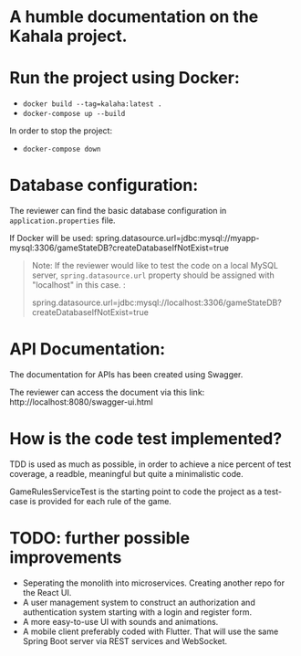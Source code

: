 # A humble documentation on the Kahala project.

# Run the project using Docker:

- `docker build --tag=kalaha:latest .`
- `docker-compose up --build`

In order to stop the project:

- `docker-compose down`

# Database configuration:

The reviewer can find the basic database configuration in `application.properties` file.

If Docker will be used:
spring.datasource.url=jdbc:mysql://myapp-mysql:3306/gameStateDB?createDatabaseIfNotExist=true

> Note: If the reviewer would like to test the code on a local MySQL
> server, `spring.datasource.url` property should be assigned with
> "localhost" in this case. :
>
>spring.datasource.url=jdbc:mysql://localhost:3306/gameStateDB?createDatabaseIfNotExist=true

# API Documentation:

The documentation for APIs has been created using Swagger.

The reviewer can access the document via this link:
http://localhost:8080/swagger-ui.html

# How is the code test implemented?

TDD is used as much as possible, in order to achieve a nice percent of test coverage, a readble, meaningful but quite a
minimalistic code.

GameRulesServiceTest is the starting point to code the project as a test-case is provided for each rule of the game.
 
 
# TODO: further possible improvements
 - Seperating the monolith into microservices. Creating another repo for the React UI.
 - A user management system to construct an authorization and authentication system starting with a login and register form.
 - A more easy-to-use UI with sounds and animations.
 - A mobile client preferably coded with Flutter. That will use the same Spring Boot server via REST services and WebSocket.
 
